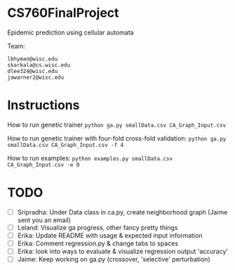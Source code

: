 # CS760FinalProject
Epidemic prediction using cellular automata

Team:
```
lbhyman@wisc.edu
skarkala@cs.wisc.edu
dlee324@wisc.edu
jawarner2@wisc.edu
```

# Instructions

How to run genetic trainer
```python ga.py smallData.csv CA_Graph_Input.csv```

How to run genetic trainer with four-fold cross-fold validation:
```python ga.py smallData.csv CA_Graph_Input.csv -f 4```

How to run examples:
```python examples.py smallData.csv CA_Graph_Input.csv -e 0```

# TODO
- [ ] Sripradha: Under Data class in ca.py, create neighborhood graph (Jaime sent you an email)
- [ ] Leland: Visualize ga progress, other fancy pretty things
- [ ] Erika: Update README with usage & expected input information
- [ ] Erika: Comment regression.py & change tabs to spaces
- [ ] Erika: look into ways to evaluate & visualize regression output 'accuracy'
- [ ] Jaime: Keep working on ga.py (crossover, 'selective' perturbation)
